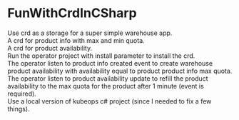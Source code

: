 # FunWithCrdInCSharp

Use crd as a storage for a super simple warehouse app.  
A crd for product info with max and min quota.  
A crd for product availability.  
Run the operator project with install parameter to install the crd.  
The operator listen to product info created event to create warehouse product availability with availability equal to product product info max quota.  
The operator listen to product availability update to refill the product availability to the max quota for the product after 1 minute (event is required).  
Use a local version of kubeops c# project (since I needed to fix a few things).
